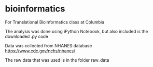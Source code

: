 # bioinformatics
For Translational Bioinformatics class at Columbia

The analysis was done using iPython Notebook, but also included is the downloaded .py code

Data was collected from NHANES database https://www.cdc.gov/nchs/nhanes/

The raw data that was used is in the folder raw_data
